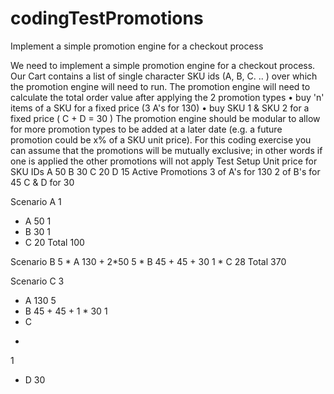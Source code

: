 # codingTestPromotions
Implement a simple promotion engine for a checkout process


We need to implement a simple promotion engine for a checkout process. Our Cart contains a list of single character SKU ids (A, B, C. .. ) over which the promotion engine will need to run.
The promotion engine will need to calculate the total order value after applying the 2 promotion types
• buy 'n' items of a SKU for a fixed price (3 A's for 130)
• buy SKU 1 & SKU 2 for a fixed price ( C + D = 30 )
The promotion engine should be modular to allow for more promotion types to be added at a later date (e.g. a future promotion could be x% of a SKU unit price). For this coding exercise you can assume that the promotions will be mutually exclusive; in other words if one is applied the other promotions will not apply
Test Setup
Unit price for SKU IDs A 50
B 30
C 20
D 15
Active Promotions
3 of A's for 130
2 of B's for 45 C & D for 30


Scenario A
1
* A
50
1
* B
30
1
* C
20
Total
100


Scenario B
5 * A
130 + 2*50
5 * B
45 + 45 + 30
1 * C
28
Total 370


Scenario C
3
* A
130
5
* B
45 + 45 + 1 * 30
1
* C
-
1
* D
30
